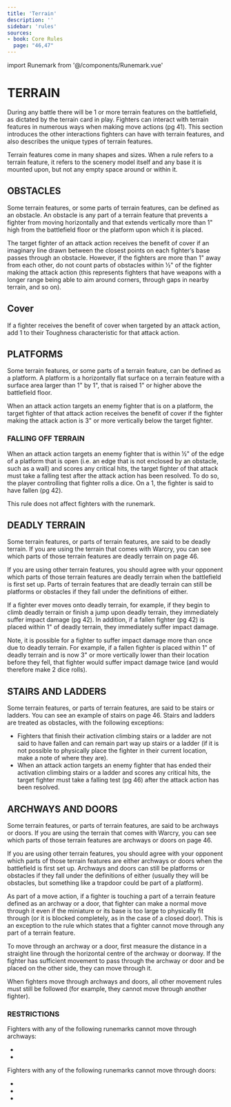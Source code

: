 ```yaml
---
title: 'Terrain'
description: ''
sidebar: 'rules'
sources:
- book: Core Rules
  page: "46,47"
---
```

import Runemark from '@/components/Runemark.vue'

# TERRAIN

During any battle there will be 1 or more terrain features on the battlefield, as dictated by the terrain card in play. Fighters can interact with terrain features in numerous ways when making move actions (pg 41). This section introduces the other interactions fighters can have with terrain features, and also describes the unique types of terrain features. 

Terrain features come in many shapes and sizes. When a rule refers to a terrain feature, it refers to the scenery model itself and any base it is mounted upon, but not any empty space around or within it. 

## OBSTACLES 

Some terrain features, or some parts of terrain features, can be defined as an obstacle. An obstacle is any part of a terrain feature that prevents a fighter from moving horizontally and that extends vertically more than 1"  high from the battlefield floor or the platform upon which it is placed. 

The target fighter of an attack action receives the benefit of cover if an imaginary line drawn between the closest points on each fighter’s base passes through an obstacle. However, if the fighters are more than 1" away from each other, do not count parts of obstacles within 1⁄2" of the fighter making the attack action (this represents fighters that have weapons with a longer range being able to aim around corners, through gaps in nearby terrain, and so on). 

## Cover 

If a fighter receives the benefit of cover when targeted by an attack action, add 1 to their Toughness characteristic for that attack action. 

## PLATFORMS 

Some terrain features, or some parts of a terrain feature, can be defined as a platform. A platform is a horizontally flat surface on a terrain feature with a surface area larger than 1" by 1", that is raised 1" or higher above the battlefield floor. 

When an attack action targets an enemy fighter that is on a platform, the target fighter of that attack action receives the benefit of cover if the fighter making the attack action is 3" or more vertically below the target fighter. 

### FALLING OFF TERRAIN 

When an attack action targets an enemy fighter that is within 1⁄2" of the edge of a platform that is open (i.e. an edge that is not enclosed by an obstacle, such as a wall) and scores any critical hits, the target fighter of that attack must take a falling test after the attack action has been resolved. To do so, the player controlling that fighter rolls a dice. On a 1, the fighter is said to have fallen (pg 42). 

This rule does not affect fighters with the <Runemark mark="Fly" /> runemark. 

## DEADLY TERRAIN 

Some terrain features, or parts of terrain features, are said to be deadly terrain. If you are using the terrain that comes with Warcry, you can see which parts of those terrain features are deadly terrain on page 46. 

If you are using other terrain features, you should agree with your opponent which parts of those terrain features are deadly terrain when the battlefield is first set up. Parts of terrain features that are deadly terrain can still be platforms or obstacles if they fall under the definitions of either. 

If a fighter ever moves onto deadly terrain, for example, if they begin to climb deadly terrain or finish a jump upon deadly terrain, they immediately suffer impact damage (pg 42). In addition, if a fallen fighter (pg 42) is placed within 1" of deadly terrain, they immediately suffer impact damage. 

Note, it is possible for a fighter to suffer impact damage more than once due to deadly terrain. For example, if a fallen fighter is placed within 1" of deadly terrain and is now 3" or more vertically lower than their location before they fell, that fighter would suffer impact damage twice (and would therefore make 2 dice rolls). 

## STAIRS AND LADDERS 

Some terrain features, or parts of terrain features, are said to be stairs or ladders. You can see an example of stairs on page 46. Stairs and ladders are treated as obstacles, with the following exceptions: 

- Fighters that finish their activation climbing stairs or a ladder are not said to have fallen and can remain part way up stairs or a ladder (if it is not possible to physically place the fighter in their current location, make a note of where they are).  
- When an attack action targets an enemy fighter that has ended their activation climbing stairs or a ladder and scores any critical hits, the target fighter must take a falling test (pg 46) after the attack action has been resolved.  

## ARCHWAYS AND DOORS 

Some terrain features, or parts of terrain features, are said to be archways or doors. If you are using the terrain that comes with Warcry, you can see which parts of those terrain features are archways or doors on page 46. 

If you are using other terrain features, you should agree with your opponent which parts of those terrain features are either archways or doors when the battlefield is first set up. Archways and doors can still be platforms or obstacles if they fall under the definitions of either (usually they will be obstacles, but something like a trapdoor could be part of a platform). 

As part of a move action, if a fighter is touching a part of a terrain feature defined as an archway or a door, that fighter can make a normal move through it even if the miniature or its base is too large to physically fit through (or it is blocked completely, as in the case of a closed door). This is an exception to the rule which states that a fighter cannot move through any part of a terrain feature. 

To move through an archway or a door, first measure the distance in a straight line through the horizontal centre of the archway or doorway. If the fighter has sufficient movement to pass through the archway or door and be placed on the other side, they can move through it. 

When fighters move through archways and doors, all other movement rules must still be followed (for example, they cannot move through another fighter). 

### RESTRICTIONS 

Fighters with any of the following runemarks cannot move through archways: 

- <Runemark mark="Gargantuan" />
- <Runemark mark="Mount" /> 

Fighters with any of the following runemarks cannot move through doors: 

- <Runemark mark="Gargantuan" />
- <Runemark mark="Mount" />
- <Runemark mark="Beast" /> 
